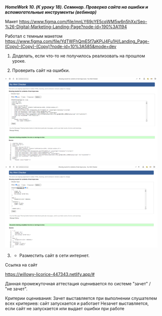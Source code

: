 ***HomeWork 10. (К уроку 18). Семинар. Проверка сайта на ошибки и вспомогательные инструменты (вебинар)***

Макет https://www.figma.com/file/mnLY69cYE5cqWM5w6n5hXx/Seo-%26-Digital-Marketing-Landing-Page?node-id=190%3A1194

Работал с темным макетом https://www.figma.com/file/YdTWFhQmE5f7aKPiJ4Fu1H/Landing_Page-(Copy)-(Copy)-(Copy)?node-id=10%3A585&mode=dev


1. Доделать, если что-то не получилось реализовать на прошлом уроке.

2. Проверить сайт на ошибки. 

![](validator_html.png)


![](validator_css.png)


3. * Разместить сайт в сети интернет.

Ссылка на сайт

https://willowy-licorice-447343.netlify.app/#


Данная промежуточная аттестация оценивается по системе "зачет" / "не зачет".

Критерии оценивания:
Зачет выставляется при выполнении слушателем всех критериев: сайт запускается и работает
Незачет выставляется, если сайт не запускается или выдает ошибки при работе

